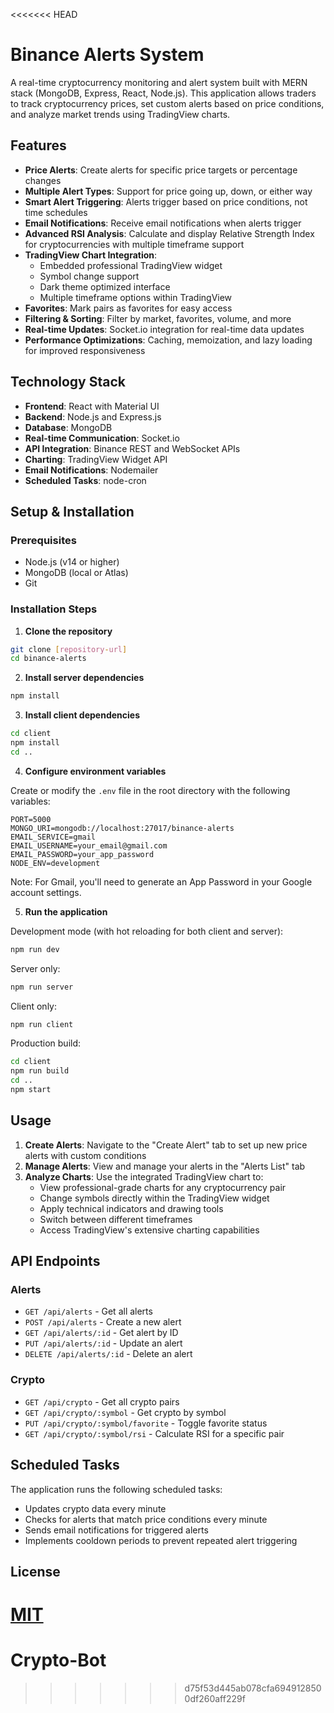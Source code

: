 <<<<<<< HEAD
# Binance Alerts System

A real-time cryptocurrency monitoring and alert system built with MERN stack (MongoDB, Express, React, Node.js). This application allows traders to track cryptocurrency prices, set custom alerts based on price conditions, and analyze market trends using TradingView charts.

## Features

- **Price Alerts**: Create alerts for specific price targets or percentage changes
- **Multiple Alert Types**: Support for price going up, down, or either way
- **Smart Alert Triggering**: Alerts trigger based on price conditions, not time schedules
- **Email Notifications**: Receive email notifications when alerts trigger
- **Advanced RSI Analysis**: Calculate and display Relative Strength Index for cryptocurrencies with multiple timeframe support
- **TradingView Chart Integration**: 
  - Embedded professional TradingView widget
  - Symbol change support
  - Dark theme optimized interface
  - Multiple timeframe options within TradingView
- **Favorites**: Mark pairs as favorites for easy access
- **Filtering & Sorting**: Filter by market, favorites, volume, and more
- **Real-time Updates**: Socket.io integration for real-time data updates
- **Performance Optimizations**: Caching, memoization, and lazy loading for improved responsiveness

## Technology Stack

- **Frontend**: React with Material UI
- **Backend**: Node.js and Express.js
- **Database**: MongoDB
- **Real-time Communication**: Socket.io
- **API Integration**: Binance REST and WebSocket APIs
- **Charting**: TradingView Widget API
- **Email Notifications**: Nodemailer
- **Scheduled Tasks**: node-cron

## Setup & Installation

### Prerequisites

- Node.js (v14 or higher)
- MongoDB (local or Atlas)
- Git

### Installation Steps

1. **Clone the repository**

```bash
git clone [repository-url]
cd binance-alerts
```

2. **Install server dependencies**

```bash
npm install
```

3. **Install client dependencies**

```bash
cd client
npm install
cd ..
```

4. **Configure environment variables**

Create or modify the `.env` file in the root directory with the following variables:

```
PORT=5000
MONGO_URI=mongodb://localhost:27017/binance-alerts
EMAIL_SERVICE=gmail
EMAIL_USERNAME=your_email@gmail.com
EMAIL_PASSWORD=your_app_password
NODE_ENV=development
```

Note: For Gmail, you'll need to generate an App Password in your Google account settings.

5. **Run the application**

Development mode (with hot reloading for both client and server):

```bash
npm run dev
```

Server only:

```bash
npm run server
```

Client only:

```bash
npm run client
```

Production build:

```bash
cd client
npm run build
cd ..
npm start
```

## Usage

1. **Create Alerts**: Navigate to the "Create Alert" tab to set up new price alerts with custom conditions
2. **Manage Alerts**: View and manage your alerts in the "Alerts List" tab
3. **Analyze Charts**: Use the integrated TradingView chart to:
   - View professional-grade charts for any cryptocurrency pair
   - Change symbols directly within the TradingView widget
   - Apply technical indicators and drawing tools
   - Switch between different timeframes
   - Access TradingView's extensive charting capabilities

## API Endpoints

### Alerts

- `GET /api/alerts` - Get all alerts
- `POST /api/alerts` - Create a new alert
- `GET /api/alerts/:id` - Get alert by ID
- `PUT /api/alerts/:id` - Update an alert
- `DELETE /api/alerts/:id` - Delete an alert

### Crypto

- `GET /api/crypto` - Get all crypto pairs
- `GET /api/crypto/:symbol` - Get crypto by symbol
- `PUT /api/crypto/:symbol/favorite` - Toggle favorite status
- `GET /api/crypto/:symbol/rsi` - Calculate RSI for a specific pair

## Scheduled Tasks

The application runs the following scheduled tasks:

- Updates crypto data every minute
- Checks for alerts that match price conditions every minute
- Sends email notifications for triggered alerts
- Implements cooldown periods to prevent repeated alert triggering

## License

[MIT](LICENSE)
=======
# Crypto-Bot
>>>>>>> d75f53d445ab078cfa6949128500df260aff229f
